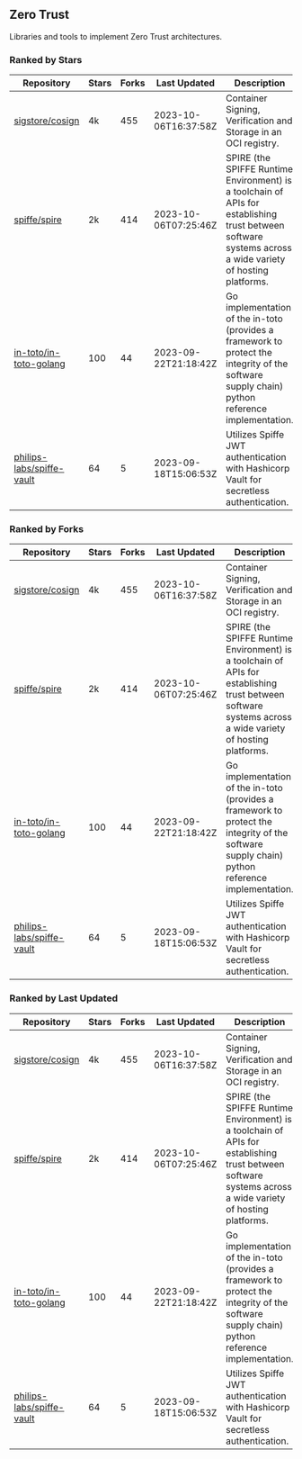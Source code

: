 ## Zero Trust

Libraries and tools to implement Zero Trust architectures.

### Ranked by Stars

| Repository | Stars | Forks | Last Updated | Description | 
|------------|-------|-------|--------------|-------------|
| [sigstore/cosign](https://github.com/sigstore/cosign) | 4k | 455 | 2023-10-06T16:37:58Z |  Container Signing, Verification and Storage in an OCI registry. |
| [spiffe/spire](https://github.com/spiffe/spire) | 2k | 414 | 2023-10-06T07:25:46Z |  SPIRE (the SPIFFE Runtime Environment) is a toolchain of APIs for establishing trust between software systems across a wide variety of hosting platforms. |
| [in-toto/in-toto-golang](https://github.com/in-toto/in-toto-golang) | 100 | 44 | 2023-09-22T21:18:42Z |  Go implementation of the in-toto (provides a framework to protect the integrity of the software supply chain) python reference implementation. |
| [philips-labs/spiffe-vault](https://github.com/philips-labs/spiffe-vault) | 64 | 5 | 2023-09-18T15:06:53Z |  Utilizes Spiffe JWT authentication with Hashicorp Vault for secretless authentication. |

### Ranked by Forks

| Repository | Stars | Forks | Last Updated | Description | 
|------------|-------|-------|--------------|-------------|
| [sigstore/cosign](https://github.com/sigstore/cosign) | 4k | 455 | 2023-10-06T16:37:58Z |  Container Signing, Verification and Storage in an OCI registry. |
| [spiffe/spire](https://github.com/spiffe/spire) | 2k | 414 | 2023-10-06T07:25:46Z |  SPIRE (the SPIFFE Runtime Environment) is a toolchain of APIs for establishing trust between software systems across a wide variety of hosting platforms. |
| [in-toto/in-toto-golang](https://github.com/in-toto/in-toto-golang) | 100 | 44 | 2023-09-22T21:18:42Z |  Go implementation of the in-toto (provides a framework to protect the integrity of the software supply chain) python reference implementation. |
| [philips-labs/spiffe-vault](https://github.com/philips-labs/spiffe-vault) | 64 | 5 | 2023-09-18T15:06:53Z |  Utilizes Spiffe JWT authentication with Hashicorp Vault for secretless authentication. |

### Ranked by Last Updated

| Repository | Stars | Forks | Last Updated | Description | 
|------------|-------|-------|--------------|-------------|
| [sigstore/cosign](https://github.com/sigstore/cosign) | 4k | 455 | 2023-10-06T16:37:58Z |  Container Signing, Verification and Storage in an OCI registry. |
| [spiffe/spire](https://github.com/spiffe/spire) | 2k | 414 | 2023-10-06T07:25:46Z |  SPIRE (the SPIFFE Runtime Environment) is a toolchain of APIs for establishing trust between software systems across a wide variety of hosting platforms. |
| [in-toto/in-toto-golang](https://github.com/in-toto/in-toto-golang) | 100 | 44 | 2023-09-22T21:18:42Z |  Go implementation of the in-toto (provides a framework to protect the integrity of the software supply chain) python reference implementation. |
| [philips-labs/spiffe-vault](https://github.com/philips-labs/spiffe-vault) | 64 | 5 | 2023-09-18T15:06:53Z |  Utilizes Spiffe JWT authentication with Hashicorp Vault for secretless authentication. |

